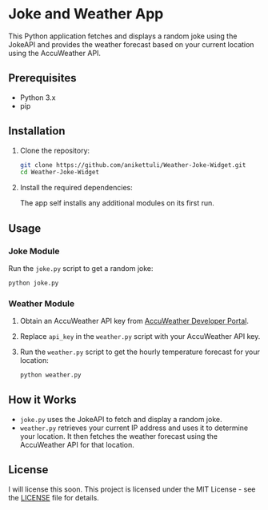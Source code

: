 # Joke and Weather App

This Python application fetches and displays a random joke using the JokeAPI and provides the weather forecast based on your current location using the AccuWeather API.

## Prerequisites

- Python 3.x
- pip

## Installation

1. Clone the repository:

   ```bash
   git clone https://github.com/anikettuli/Weather-Joke-Widget.git
   cd Weather-Joke-Widget
   ```

2. Install the required dependencies:

   The app self installs any additional modules on its first run. 

## Usage

### Joke Module

Run the `joke.py` script to get a random joke:

```bash
python joke.py
```

### Weather Module

1. Obtain an AccuWeather API key from [AccuWeather Developer Portal](https://developer.accuweather.com/).

2. Replace `api_key` in the `weather.py` script with your AccuWeather API key.

3. Run the `weather.py` script to get the hourly temperature forecast for your location:

   ```bash
   python weather.py
   ```

## How it Works

- `joke.py` uses the JokeAPI to fetch and display a random joke.
- `weather.py` retrieves your current IP address and uses it to determine your location. It then fetches the weather forecast using the AccuWeather API for that location.

## License
I will license this soon.
This project is licensed under the MIT License - see the [LICENSE](LICENSE) file for details.
```
